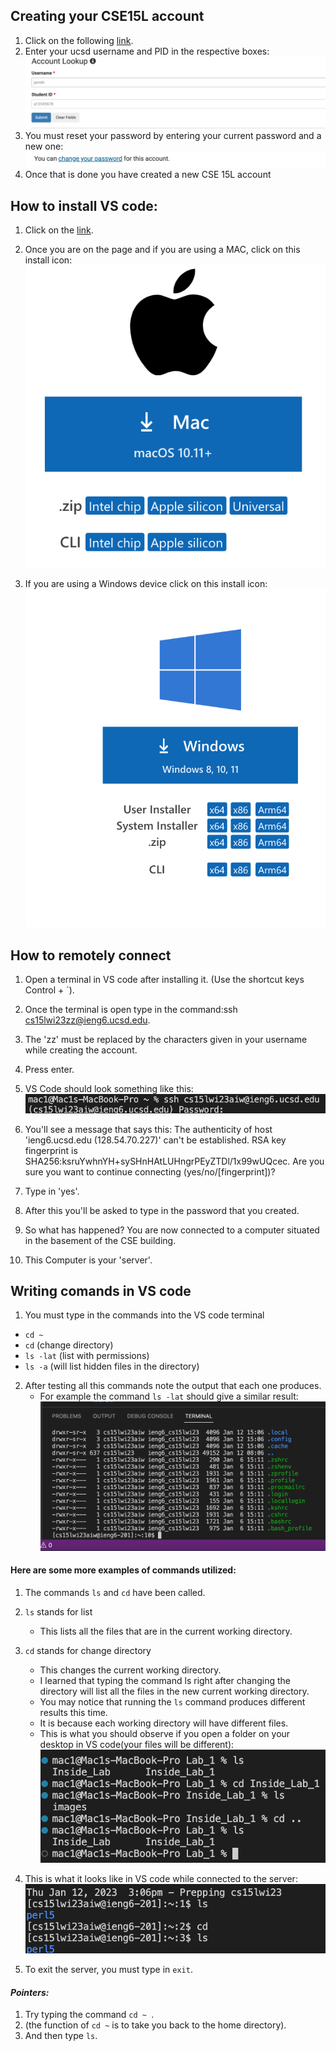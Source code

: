 ## Creating your CSE15L account

1. Click on the following [link](https://sdacs.ucsd.edu/~icc/index.php).
2. Enter your ucsd username and PID in the respective boxes:![Image](Screenshot_acount.png)
3. You must reset your password by entering your current password and a new one:![Image](create_new_account.png)
4. Once that is done you have created a new CSE 15L account

## How to install VS code:
1) Click on the [link](https://code.visualstudio.com/download).

2) Once you are on the page and if you are using a MAC, click on this install icon:![Image](apple_install.png)

3) If you are using a Windows device click on this install icon:![Image](Windows.png)

## How to remotely connect
1) Open a terminal in VS code after installing it. (Use the shortcut keys Control + `). 

2) Once the terminal is open type in the command:ssh cs15lwi23zz@ieng6.ucsd.edu. 

3) The 'zz' must be replaced by the characters given in your username while creating the account.

4) Press enter. 

5) VS Code should look something like this:  ![Image](ssh.png) 

6) You'll see a message that says this: The authenticity of host 'ieng6.ucsd.edu (128.54.70.227)' can't be established.
RSA key fingerprint is SHA256:ksruYwhnYH+sySHnHAtLUHngrPEyZTDl/1x99wUQcec.
Are you sure you want to continue connecting (yes/no/[fingerprint])? 

7) Type in 'yes'.

8) After this you'll be asked to type in the password that you created. 

9) So what has happened? You are now connected to a computer situated in the basement of the CSE building.

10) This Computer is your 'server'.

## Writing comands in VS code

1) You must type in the commands into the VS code terminal
  * ```cd ~```
  * ```cd``` (change directory)
  *  ```ls -lat``` (list with permissions)
  *   ```ls -a``` (will list hidden files in the directory)

2) After testing all this commands note the output that each one produces. 
   * For example the command ```ls -lat``` should give a similar result: ![Image](commands.png)

#### Here are some more examples of commands utilized: 
1) The commands ```ls``` and ```cd``` have been called. 

2) ```ls``` stands for list 
   * This lists all the files that are in the current working directory.

3) ```cd``` stands for change directory
   * This changes the current working directory. 
   * I learned that typing the command ls right after changing the directory will list all the files in the new current working directory. 
   * You may notice that running the ```ls``` command produces different results this time. 
   * It is because each working directory will have different files. 
   * This is what you should observe if you open a folder on your desktop in VS code(your files will be different): ![Image](ls_cd_.png)

4) This is what it looks like in VS code while connected to the server: ![Image](ls_and_cd.png)

5) To exit the server, you must type in ```exit```.

#### _Pointers:_
1. Try typing the command ```cd ~ ```.
2. (the function of ```cd ~``` is to take you back to the home directory). 
3.  And then type ```ls```. 

